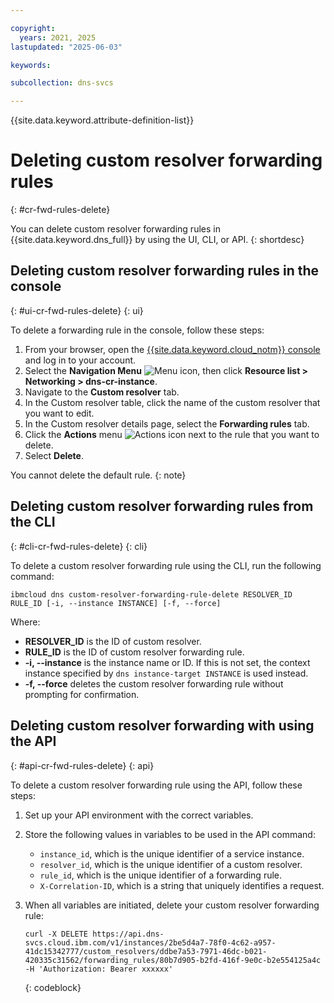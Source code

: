 ```yaml
---

copyright:
  years: 2021, 2025
lastupdated: "2025-06-03"

keywords:

subcollection: dns-svcs

---
```


{{site.data.keyword.attribute-definition-list}}

# Deleting custom resolver forwarding rules
{: #cr-fwd-rules-delete}

You can delete custom resolver forwarding rules in {{site.data.keyword.dns_full}} by using the UI, CLI, or API.
{: shortdesc}

## Deleting custom resolver forwarding rules in the console
{: #ui-cr-fwd-rules-delete}
{: ui}

To delete a forwarding rule in the console, follow these steps:

1. From your browser, open the [{{site.data.keyword.cloud_notm}} console](/login) and log in to your account.
1. Select the **Navigation Menu** ![Menu icon](../icons/icon_hamburger.svg), then click **Resource list > Networking > dns-cr-instance**.
1. Navigate to the **Custom resolver** tab.
1. In the Custom resolver table, click the name of the custom resolver that you want to edit.
1. In the Custom resolver details page, select the **Forwarding rules** tab.
1. Click the **Actions** menu ![Actions icon](../icons/action-menu-icon.svg "Actions") next to the rule that you want to delete.
1. Select **Delete**.

  You cannot delete the default rule.
  {: note}

## Deleting custom resolver forwarding rules from the CLI
{: #cli-cr-fwd-rules-delete}
{: cli}

To delete a custom resolver forwarding rule using the CLI, run the following command:

`ibmcloud dns custom-resolver-forwarding-rule-delete RESOLVER_ID RULE_ID [-i, --instance INSTANCE] [-f, --force]`

Where:

- **RESOLVER_ID** is the ID of custom resolver.
- **RULE_ID** is the ID of custom resolver forwarding rule.
- **-i, --instance** is the instance name or ID. If this is not set, the context instance specified by `dns instance-target INSTANCE` is used instead.
- **-f, --force** deletes the custom resolver forwarding rule without prompting for confirmation.

## Deleting custom resolver forwarding with using the API
{: #api-cr-fwd-rules-delete}
{: api}

To delete a custom resolver forwarding rule using the API, follow these steps:

1. Set up your API environment with the correct variables.
1. Store the following values in variables to be used in the API command:
    * `instance_id`, which is the unique identifier of a service instance.
    * `resolver_id`, which is the unique identifier of a custom resolver.
    * `rule_id`, which is the unique identifier of a forwarding rule.
    * `X-Correlation-ID`, which is a string that uniquely identifies a request.
1. When all variables are initiated, delete your custom resolver forwarding rule:

    ```curl
    curl -X DELETE https://api.dns-svcs.cloud.ibm.com/v1/instances/2be5d4a7-78f0-4c62-a957-41dc15342777/custom_resolvers/ddbe7a53-7971-46dc-b021-420335c31562/forwarding_rules/80b7d905-b2fd-416f-9e0c-b2e554125a4c -H 'Authorization: Bearer xxxxxx'
    ```
    {: codeblock}
